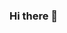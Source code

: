 ### Hi there 👋

<!--
**NoT7s7s/NoT7s7s** is a ✨ _special_ ✨ repository because its `README.md` (this file) appears on your GitHub profile.

Here are some ideas to get you started:


<img src=https://lanyard.cnrad.dev/api/257891437650116608)](https://discord.com/users/257891437650116608>
